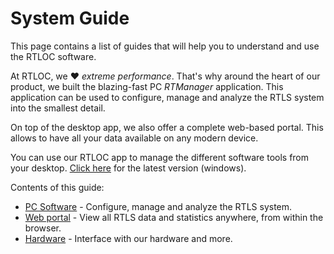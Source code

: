 # System Guide
This page contains a list of guides that will help you to understand and use the RTLOC software.

At RTLOC, we :heart: _extreme performance_. That's why around the heart of our product, we built the blazing-fast PC *RTManager* application. This application can be used to configure, manage and analyze the RTLS system into the smallest detail.

On top of the desktop app, we also offer a complete web-based portal. This allows to have all your data available on any modern device.

You can use our RTLOC app to manage the different software tools from your desktop. <a href="https://cloud.rtloc.com/download">Click here</a> for the latest version (windows).

Contents of this guide:

* [PC Software](/manager/) - Configure, manage and analyze the RTLS system.
* [Web portal](/web/) - View all RTLS data and statistics anywhere, from within the browser.
* [Hardware](/hardware/) - Interface with our hardware and more.


<!-- > :hammer: Work in progress! Elaborate documentation **COMING SOON** -->